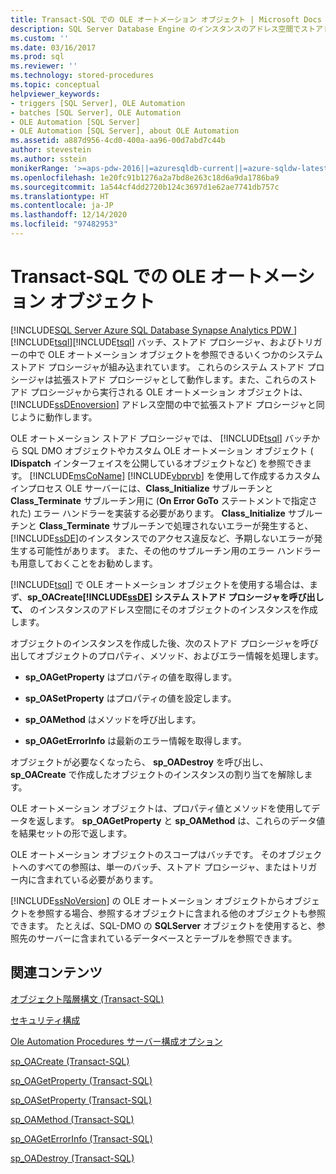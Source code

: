 ```yaml
---
title: Transact-SQL での OLE オートメーション オブジェクト | Microsoft Docs
description: SQL Server Database Engine のインスタンスのアドレス空間でストアド プロシージャ実行により OLE オートメーション オブジェクトが実行されるしくみについて説明します。
ms.custom: ''
ms.date: 03/16/2017
ms.prod: sql
ms.reviewer: ''
ms.technology: stored-procedures
ms.topic: conceptual
helpviewer_keywords:
- triggers [SQL Server], OLE Automation
- batches [SQL Server], OLE Automation
- OLE Automation [SQL Server]
- OLE Automation [SQL Server], about OLE Automation
ms.assetid: a887d956-4cd0-400a-aa96-00d7abd7c44b
author: stevestein
ms.author: sstein
monikerRange: '>=aps-pdw-2016||=azuresqldb-current||=azure-sqldw-latest||>=sql-server-2016||>=sql-server-linux-2017||=azuresqldb-mi-current'
ms.openlocfilehash: 1e20fc91b1276a2a7bd8e263c18d6a9da1786ba9
ms.sourcegitcommit: 1a544cf4dd2720b124c3697d1e62ae7741db757c
ms.translationtype: HT
ms.contentlocale: ja-JP
ms.lasthandoff: 12/14/2020
ms.locfileid: "97482953"
---
```

# <a name="ole-automation-objects-in-transact-sql"></a>Transact-SQL での OLE オートメーション オブジェクト
[!INCLUDE[SQL Server Azure SQL Database Synapse Analytics PDW ](../../includes/applies-to-version/sql-asdb-asdbmi-asa-pdw.md)]
  [!INCLUDE[tsql](../../includes/tsql-md.md)][!INCLUDE[tsql](../../includes/tsql-md.md)] バッチ、ストアド プロシージャ、およびトリガーの中で OLE オートメーション オブジェクトを参照できるいくつかのシステム ストアド プロシージャが組み込まれています。 これらのシステム ストアド プロシージャは拡張ストアド プロシージャとして動作します。また、これらのストアド プロシージャから実行される OLE オートメーション オブジェクトは、 [!INCLUDE[ssDEnoversion](../../includes/ssdenoversion-md.md)] アドレス空間の中で拡張ストアド プロシージャと同じように動作します。  
  
 OLE オートメーション ストアド プロシージャでは、 [!INCLUDE[tsql](../../includes/tsql-md.md)] バッチから SQL DMO オブジェクトやカスタム OLE オートメーション オブジェクト ( **IDispatch** インターフェイスを公開しているオブジェクトなど) を参照できます。 [!INCLUDE[msCoName](../../includes/msconame-md.md)] [!INCLUDE[vbprvb](../../includes/vbprvb-md.md)] を使用して作成するカスタム インプロセス OLE サーバーには、**Class_Initialize** サブルーチンと **Class_Terminate** サブルーチン用に (**On Error GoTo** ステートメントで指定された) エラー ハンドラーを実装する必要があります。 **Class_Initialize** サブルーチンと **Class_Terminate** サブルーチンで処理されないエラーが発生すると、 [!INCLUDE[ssDE](../../includes/ssde-md.md)]のインスタンスでのアクセス違反など、予期しないエラーが発生する可能性があります。 また、その他のサブルーチン用のエラー ハンドラーも用意しておくことをお勧めします。  
  
 [!INCLUDE[tsql](../../includes/tsql-md.md)] で OLE オートメーション オブジェクトを使用する場合は、まず、**sp_OACreate[!INCLUDE[ssDE](../../includes/ssde-md.md)] システム ストアド プロシージャを呼び出して、** のインスタンスのアドレス空間にそのオブジェクトのインスタンスを作成します。  
  
 オブジェクトのインスタンスを作成した後、次のストアド プロシージャを呼び出してオブジェクトのプロパティ、メソッド、およびエラー情報を処理します。  
  
-   **sp_OAGetProperty** はプロパティの値を取得します。  
  
-   **sp_OASetProperty** はプロパティの値を設定します。  
  
-   **sp_OAMethod** はメソッドを呼び出します。  
  
-   **sp_OAGetErrorInfo** は最新のエラー情報を取得します。  
  
 オブジェクトが必要なくなったら、 **sp_OADestroy** を呼び出し、 **sp_OACreate** で作成したオブジェクトのインスタンスの割り当てを解除します。  
  
 OLE オートメーション オブジェクトは、プロパティ値とメソッドを使用してデータを返します。 **sp_OAGetProperty** と **sp_OAMethod** は、これらのデータ値を結果セットの形で返します。  
  
 OLE オートメーション オブジェクトのスコープはバッチです。 そのオブジェクトへのすべての参照は、単一のバッチ、ストアド プロシージャ、またはトリガー内に含まれている必要があります。  
  
 [!INCLUDE[ssNoVersion](../../includes/ssnoversion-md.md)] の OLE オートメーション オブジェクトからオブジェクトを参照する場合、参照するオブジェクトに含まれる他のオブジェクトも参照できます。 たとえば、SQL-DMO の **SQLServer** オブジェクトを使用すると、参照先のサーバーに含まれているデータベースとテーブルを参照できます。  
  
## <a name="related-content"></a>関連コンテンツ  
 [オブジェクト階層構文 &#40;Transact-SQL&#41;](../../relational-databases/system-stored-procedures/object-hierarchy-syntax-transact-sql.md)  
  
 [セキュリティ構成](../../relational-databases/security/surface-area-configuration.md)  
  
 [Ole Automation Procedures サーバー構成オプション](../../database-engine/configure-windows/ole-automation-procedures-server-configuration-option.md)  
  
 [sp_OACreate &#40;Transact-SQL&#41;](../../relational-databases/system-stored-procedures/sp-oacreate-transact-sql.md)  
  
 [sp_OAGetProperty &#40;Transact-SQL&#41;](../../relational-databases/system-stored-procedures/sp-oagetproperty-transact-sql.md)  
  
 [sp_OASetProperty &#40;Transact-SQL&#41;](../../relational-databases/system-stored-procedures/sp-oasetproperty-transact-sql.md)  
  
 [sp_OAMethod &#40;Transact-SQL&#41;](../../relational-databases/system-stored-procedures/sp-oamethod-transact-sql.md)  
  
 [sp_OAGetErrorInfo &#40;Transact-SQL&#41;](../../relational-databases/system-stored-procedures/sp-oageterrorinfo-transact-sql.md)  
  
 [sp_OADestroy &#40;Transact-SQL&#41;](../../relational-databases/system-stored-procedures/sp-oadestroy-transact-sql.md)  
  
  
